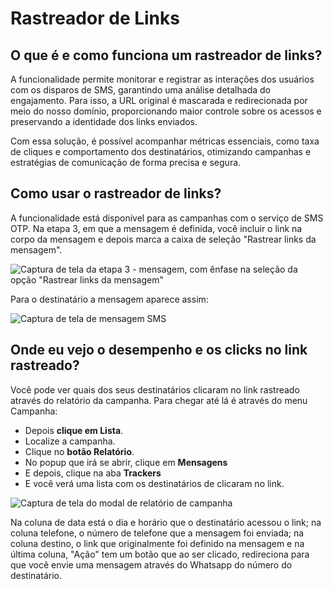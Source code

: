 <script setup>
  import NoteComponent from './components/Note.md';
  import AsideArticle from "./components/AsideArticle.vue";
</script>

<div style="margin-bottom: 2rem">
  <NoteComponent/>
</div>

# Rastreador de Links

<AsideArticle/>

## O que é e como funciona um rastreador de links?

A funcionalidade permite monitorar e registrar as interações dos usuários com os disparos de SMS, garantindo uma análise
detalhada do engajamento. Para isso, a URL original é mascarada e redirecionada por meio do nosso domínio,
proporcionando maior controle sobre os acessos e preservando a identidade dos links enviados.

Com essa solução, é possível acompanhar métricas essenciais, como taxa de cliques e comportamento dos destinatários,
otimizando campanhas e estratégias de comunicação de forma precisa e segura.

## Como usar o rastreador de links?

A funcionalidade está disponível para as campanhas com o serviço de SMS OTP. Na etapa 3, em que a mensagem é definida,
você incluir o link na corpo da mensagem e depois marca a caixa de seleção "Rastrear links da mensagem".

![Captura de tela da etapa 3 - mensagem, com ênfase na seleção da opção "Rastrear links da mensagem"](/img/tutorial/tracker-link.png)

Para o destinatário a mensagem aparece assim:

![Captura de tela de mensagem SMS](/img/tutorial/message-link.png)

## Onde eu vejo o desempenho e os clicks no link rastreado?

Você pode ver quais dos seus destinatários clicaram no link rastreado através do relatório da campanha. Para chegar até
lá é através do menu Campanha:

- Depois **clique em Lista**.
- Localize a campanha.
- Clique no **botão Relatório**.
- No popup que irá se abrir, clique em **Mensagens**
- E depois, clique na aba **Trackers**
- E você verá uma lista com os destinatários de clicaram no link.

![Captura de tela do modal de relatório de campanha](/img/tutorial/relatorio-tracker.png)

Na coluna de data está o dia e horário que o destinatário acessou o link; na coluna telefone, o número de telefone que a
mensagem foi enviada; na coluna destino, o link que originalmente foi definido na mensagem e na última coluna, "Ação"
tem um botão que ao ser clicado, redireciona para que você envie uma mensagem através do Whatsapp do número do
destinatário.